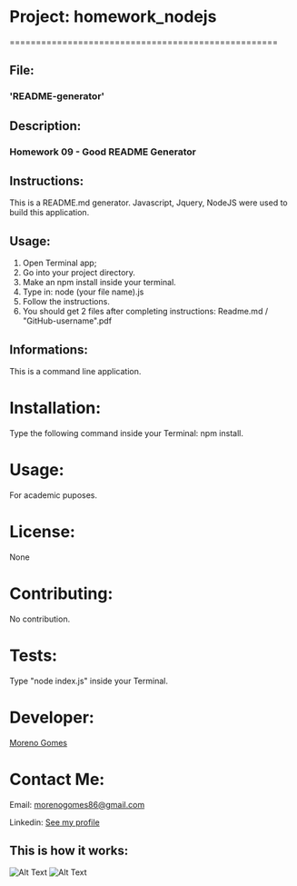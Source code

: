 # Project: homework_nodejs 

===================================================

## File:

### 'README-generator'
## Description:
### Homework 09 - Good README Generator

## Instructions:
This is a README.md generator. Javascript, Jquery, NodeJS were used to build this application.

## Usage:

1. Open Terminal app;
2. Go into your project directory.
3. Make an npm install inside your terminal.
4. Type in: node (your file name).js
5. Follow the instructions.
6. You should get 2 files after completing instructions: Readme.md / "GitHub-username".pdf

## Informations:
This is a command line application.

# Installation:
Type the following command inside your Terminal: npm install.

# Usage:
For academic puposes.

# License:
None

# Contributing:
No contribution.

# Tests:
Type "node index.js" inside your Terminal.

# Developer:
[Moreno Gomes](https://github.com/morenogomes)

# Contact Me:
Email: [morenogomes86@gmail.com](morenogomes86@gmail.com)

Linkedin: [See my profile](https://www.linkedin.com/in/moreno-gomes-434470164/)

## This is how it works:
![Alt Text](Gifs/homework_nodejs1.gif)
![Alt Text](Gifs/homework_nodejs2.gif)

